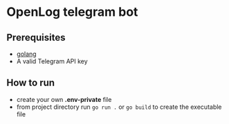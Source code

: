 # OpenLog telegram bot

## Prerequisites
- [golang](https://go.dev/)
- A valid Telegram API key

## How to run
- create your own **.env-private** file
- from project directory run ``` go run . ``` or ``` go build ``` to create the executable file